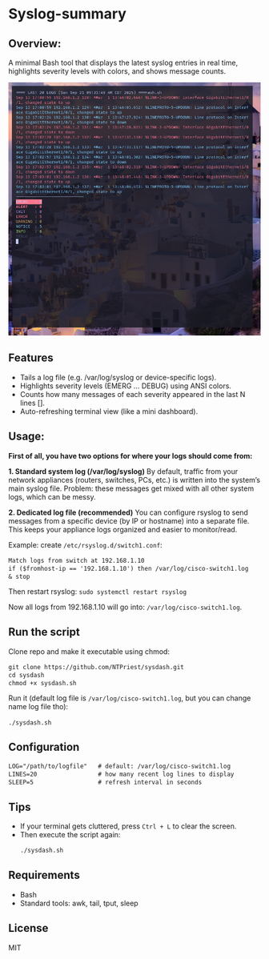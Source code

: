 # Syslog-summary

## Overview:
A minimal Bash tool that displays the latest syslog entries in real time, highlights severity levels with colors, and shows message counts.

![alt SyslogPic](screenshot.png)

## Features
- Tails a log file (e.g. /var/log/syslog or device-specific logs).
- Highlights severity levels (EMERG … DEBUG) using ANSI colors.
- Counts how many messages of each severity appeared in the last N lines [].
- Auto-refreshing terminal view (like a mini dashboard).

## Usage:
**First of all, you have two options for where your logs should come from:**

**1. Standard system log (/var/log/syslog)**
By default, traffic from your network appliances (routers, switches, PCs, etc.) is written into the system’s main syslog file.
Problem: these messages get mixed with all other system logs, which can be messy.

**2. Dedicated log file (recommended)**
You can configure rsyslog to send messages from a specific device (by IP or hostname) into a separate file.
This keeps your appliance logs organized and easier to monitor/read.

Example: create ```/etc/rsyslog.d/switch1.conf```:

```
Match logs from switch at 192.168.1.10
if ($fromhost-ip == '192.168.1.10') then /var/log/cisco-switch1.log
& stop
```
Then restart rsyslog:
```sudo systemctl restart rsyslog```

Now all logs from 192.168.1.10 will go into:
 ```/var/log/cisco-switch1.log```.

## Run the script

Clone repo and make it executable using chmod:
``` 
git clone https://github.com/NTPriest/sysdash.git
cd sysdash
chmod +x sysdash.sh
```

Run it (default log file is ```/var/log/cisco-switch1.log```, but you can change name log file tho):

```./sysdash.sh```

## Configuration
``` 
LOG="/path/to/logfile"   # default: /var/log/cisco-switch1.log
LINES=20                 # how many recent log lines to display
SLEEP=5                  # refresh interval in seconds
```

## Tips
- If your terminal gets cluttered, press `Ctrl + L` to clear the screen.  
- Then execute the script again:  
  ```bash
  ./sysdash.sh

## Requirements
- Bash
- Standard tools: awk, tail, tput, sleep

## License
MIT
